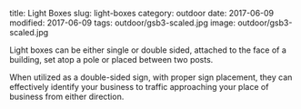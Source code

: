title: Light Boxes
slug: light-boxes
category: outdoor
date: 2017-06-09
modified: 2017-06-09
tags: outdoor/gsb3-scaled.jpg
image: outdoor/gsb3-scaled.jpg

Light boxes can be either
single or double sided,
attached to the face of a
building, set atop a pole or
placed between two posts.


When utilized as a
double-sided sign, with
proper sign
placement, they can
effectively identify your
business to traffic
approaching your place of
business from either
direction.
